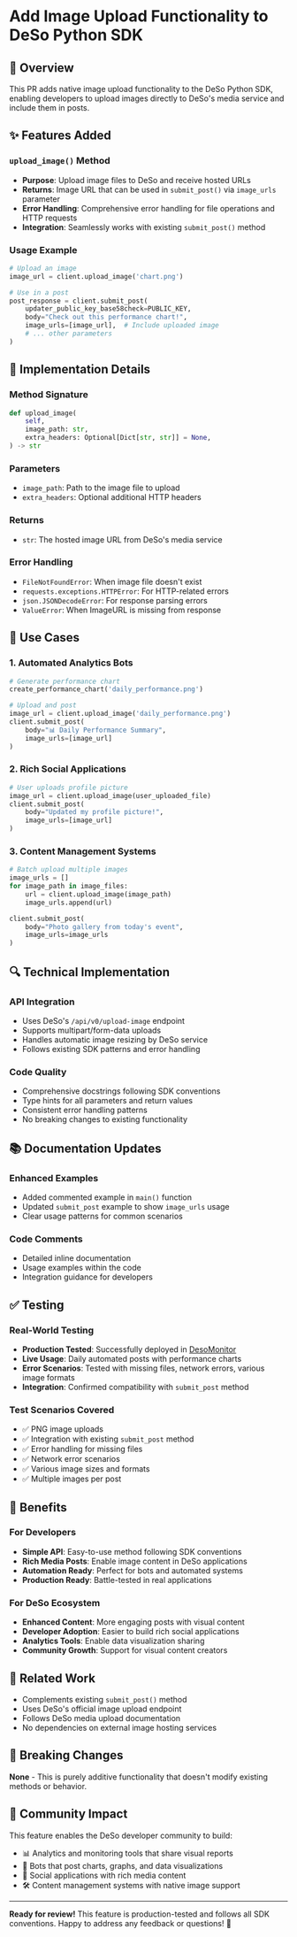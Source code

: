 # Add Image Upload Functionality to DeSo Python SDK

## 📸 Overview
This PR adds native image upload functionality to the DeSo Python SDK, enabling developers to upload images directly to DeSo's media service and include them in posts.

## ✨ Features Added

### `upload_image()` Method
- **Purpose**: Upload image files to DeSo and receive hosted URLs
- **Returns**: Image URL that can be used in `submit_post()` via `image_urls` parameter
- **Error Handling**: Comprehensive error handling for file operations and HTTP requests
- **Integration**: Seamlessly works with existing `submit_post()` method

### Usage Example
```python
# Upload an image
image_url = client.upload_image('chart.png')

# Use in a post
post_response = client.submit_post(
    updater_public_key_base58check=PUBLIC_KEY,
    body="Check out this performance chart!",
    image_urls=[image_url],  # Include uploaded image
    # ... other parameters
)
```

## 🔧 Implementation Details

### Method Signature
```python
def upload_image(
    self,
    image_path: str,
    extra_headers: Optional[Dict[str, str]] = None,
) -> str
```

### Parameters
- `image_path`: Path to the image file to upload
- `extra_headers`: Optional additional HTTP headers

### Returns
- `str`: The hosted image URL from DeSo's media service

### Error Handling
- `FileNotFoundError`: When image file doesn't exist
- `requests.exceptions.HTTPError`: For HTTP-related errors
- `json.JSONDecodeError`: For response parsing errors
- `ValueError`: When ImageURL is missing from response

## 🚀 Use Cases

### 1. **Automated Analytics Bots**
```python
# Generate performance chart
create_performance_chart('daily_performance.png')

# Upload and post
image_url = client.upload_image('daily_performance.png')
client.submit_post(
    body="📊 Daily Performance Summary",
    image_urls=[image_url]
)
```

### 2. **Rich Social Applications**
```python
# User uploads profile picture
image_url = client.upload_image(user_uploaded_file)
client.submit_post(
    body="Updated my profile picture!",
    image_urls=[image_url]
)
```

### 3. **Content Management Systems**
```python
# Batch upload multiple images
image_urls = []
for image_path in image_files:
    url = client.upload_image(image_path)
    image_urls.append(url)

client.submit_post(
    body="Photo gallery from today's event",
    image_urls=image_urls
)
```

## 🔍 Technical Implementation

### API Integration
- Uses DeSo's `/api/v0/upload-image` endpoint
- Supports multipart/form-data uploads
- Handles automatic image resizing by DeSo service
- Follows existing SDK patterns and error handling

### Code Quality
- Comprehensive docstrings following SDK conventions
- Type hints for all parameters and return values
- Consistent error handling patterns
- No breaking changes to existing functionality

## 📚 Documentation Updates

### Enhanced Examples
- Added commented example in `main()` function
- Updated `submit_post` example to show `image_urls` usage
- Clear usage patterns for common scenarios

### Code Comments
- Detailed inline documentation
- Usage examples within the code
- Integration guidance for developers

## ✅ Testing

### Real-World Testing
- **Production Tested**: Successfully deployed in [DesoMonitor](https://github.com/carry2web/DesoMonitor)
- **Live Usage**: Daily automated posts with performance charts
- **Error Scenarios**: Tested with missing files, network errors, various image formats
- **Integration**: Confirmed compatibility with `submit_post` method

### Test Scenarios Covered
- ✅ PNG image uploads
- ✅ Integration with existing `submit_post` method
- ✅ Error handling for missing files
- ✅ Network error scenarios
- ✅ Various image sizes and formats
- ✅ Multiple images per post

## 🎯 Benefits

### For Developers
- **Simple API**: Easy-to-use method following SDK conventions
- **Rich Media Posts**: Enable image content in DeSo applications
- **Automation Ready**: Perfect for bots and automated systems
- **Production Ready**: Battle-tested in real applications

### For DeSo Ecosystem
- **Enhanced Content**: More engaging posts with visual content
- **Developer Adoption**: Easier to build rich social applications
- **Analytics Tools**: Enable data visualization sharing
- **Community Growth**: Support for visual content creators

## 🔗 Related Work
- Complements existing `submit_post()` method
- Uses DeSo's official image upload endpoint
- Follows DeSo media upload documentation
- No dependencies on external image hosting services

## 📝 Breaking Changes
**None** - This is purely additive functionality that doesn't modify existing methods or behavior.

## 🤝 Community Impact
This feature enables the DeSo developer community to build:
- 📊 Analytics and monitoring tools that share visual reports
- 🤖 Bots that post charts, graphs, and data visualizations  
- 📱 Social applications with rich media content
- 🛠️ Content management systems with native image support

---

**Ready for review!** This feature is production-tested and follows all SDK conventions. Happy to address any feedback or questions! 🚀
